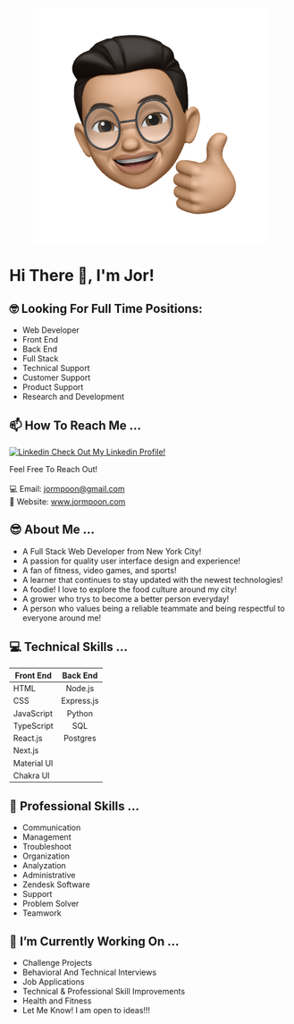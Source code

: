 <p align="center" >
  <img src="/img/JMPlogo.png">
</p>



# Hi There 👋, I'm Jor! 

## 🤓 Looking For Full Time Positions:

- Web Developer
- Front End
- Back End
- Full Stack
- Technical Support
- Customer Support
- Product Support
- Research and Development


## 📫 How To Reach Me ...

<i class="fab fa-linkedin"></i> [![Linkedin](https://i.stack.imgur.com/gVE0j.png) Check Out My Linkedin Profile!](https://www.linkedin.com/in/jor-ming-poon/)

Feel Free To Reach Out!
</br>
</br>
💻 Email: jormpoon@gmail.com  
👔 Website: www.jormpoon.com

##  😎 About Me ...

- A Full Stack Web Developer from New York City!
- A passion for quality user interface design and experience!
- A fan of fitness, video games, and sports!
- A learner that continues to stay updated with the newest technologies!
- A foodie! I love to explore the food culture around my city!
- A grower who trys to become a better person everyday!
- A person who values being a reliable teammate and being respectful to everyone around me!


## 💻 Technical Skills ...

| Front End       | Back End          |
| ------------- |:-------------:| 
| HTML     | Node.js | 
| CSS     | Express.js     |  
| JavaScript |   Python  |   
| TypeScript |     SQL |
| React.js |     Postgres |
| Next.js |     
| Material UI |
| Chakra UI |

## 🥸 Professional Skills ...

- Communication
- Management
- Troubleshoot
- Organization
- Analyzation 
- Administrative
- Zendesk Software
- Support
- Problem Solver
- Teamwork

## 🔭 I’m Currently Working On ...

- Challenge Projects
-  Behavioral And Technical Interviews
- Job Applications
- Technical & Professional Skill Improvements
- Health and Fitness
- Let Me Know! I am open to ideas!!!
<!--
**JorPoon/JorPoon** is a ✨ _special_ ✨ repository because its `README.md` (this file) appears on your GitHub profile.

- 
- 🌱 I’m currently learning ...
- 🤔 I’m looking for help with ...
-->
